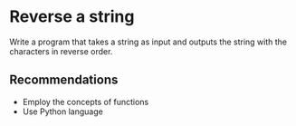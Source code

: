 # Reverse a string
Write a program that takes a string as input and outputs the string with the characters in reverse order.

## Recommendations
- Employ the concepts of functions
- Use Python language
